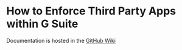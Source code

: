 # How to Enforce Third Party Apps within G Suite

Documentation is hosted in the [GitHub Wiki]

[GitHub Wiki]: https://github.com/slackhq/gsuite-oauth-third-party-app-report/wiki
